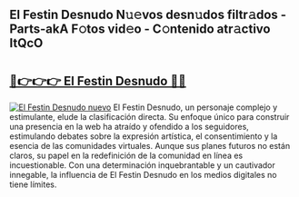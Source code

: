 ## El Festin Desnudo N𝚞𝚎vos desn𝚞dos filtr𝚊dos - Parts-akA F𝚘tos vid𝚎o - C𝚘ntenido atr𝚊ctivo ItQcO

# <h2><a href="http://mbc73g.tromn.icu/?c=El+Festin+Desnudo">🔗👉👉👉 El Festin Desnudo 🔗🔗</a></h2>

[![El Festin Desnudo nuevo](https://i.imgur.com/pEAQMta.gif)](http://mbc73g.tromn.icu/?c=El+Festin+Desnudo)
El Festin Desnudo, un personaje complejo y estimulante, elude la clasificación directa. Su enfoque único para construir una presencia en la web ha atraído y ofendido a los seguidores, estimulando debates sobre la expresión artística, el consentimiento y la esencia de las comunidades virtuales. Aunque sus planes futuros no están claros, su papel en la redefinición de la comunidad en línea es incuestionable. Con una determinación inquebrantable y un cautivador innegable, la influencia de El Festin Desnudo en los medios digitales no tiene límites.
